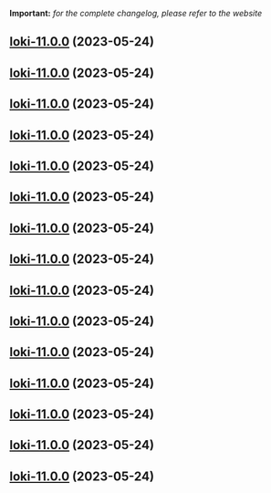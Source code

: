 **Important:**
*for the complete changelog, please refer to the website*




## [loki-11.0.0](https://github.com/succelle/charts/compare/loki-10.0.5...loki-11.0.0) (2023-05-24)




## [loki-11.0.0](https://github.com/succelle/charts/compare/loki-10.0.5...loki-11.0.0) (2023-05-24)




## [loki-11.0.0](https://github.com/succelle/charts/compare/loki-10.0.5...loki-11.0.0) (2023-05-24)




## [loki-11.0.0](https://github.com/succelle/charts/compare/loki-10.0.5...loki-11.0.0) (2023-05-24)




## [loki-11.0.0](https://github.com/succelle/charts/compare/loki-10.0.5...loki-11.0.0) (2023-05-24)




## [loki-11.0.0](https://github.com/succelle/charts/compare/loki-10.0.5...loki-11.0.0) (2023-05-24)




## [loki-11.0.0](https://github.com/succelle/charts/compare/loki-10.0.5...loki-11.0.0) (2023-05-24)




## [loki-11.0.0](https://github.com/succelle/charts/compare/loki-10.0.5...loki-11.0.0) (2023-05-24)




## [loki-11.0.0](https://github.com/succelle/charts/compare/loki-10.0.5...loki-11.0.0) (2023-05-24)




## [loki-11.0.0](https://github.com/succelle/charts/compare/loki-10.0.5...loki-11.0.0) (2023-05-24)




## [loki-11.0.0](https://github.com/succelle/charts/compare/loki-10.0.5...loki-11.0.0) (2023-05-24)




## [loki-11.0.0](https://github.com/succelle/charts/compare/loki-10.0.5...loki-11.0.0) (2023-05-24)




## [loki-11.0.0](https://github.com/succelle/charts/compare/loki-10.0.5...loki-11.0.0) (2023-05-24)




## [loki-11.0.0](https://github.com/succelle/charts/compare/loki-10.0.5...loki-11.0.0) (2023-05-24)




## [loki-11.0.0](https://github.com/succelle/charts/compare/loki-10.0.5...loki-11.0.0) (2023-05-24)


